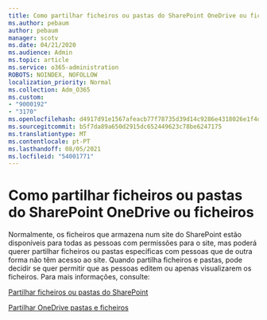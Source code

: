 ```yaml
---
title: Como partilhar ficheiros ou pastas do SharePoint OneDrive ou ficheiros
ms.author: pebaum
author: pebaum
manager: scotv
ms.date: 04/21/2020
ms.audience: Admin
ms.topic: article
ms.service: o365-administration
ROBOTS: NOINDEX, NOFOLLOW
localization_priority: Normal
ms.collection: Adm_O365
ms.custom:
- "9000192"
- "3170"
ms.openlocfilehash: d4917d91e1567afeacb77f78735d39d14c9286e4318026e1f4daf1fb1c11fde4
ms.sourcegitcommit: b5f7da89a650d2915dc652449623c78be6247175
ms.translationtype: MT
ms.contentlocale: pt-PT
ms.lasthandoff: 08/05/2021
ms.locfileid: "54001771"
---
```

# <a name="how-to-share-sharepoint-or-onedrive-files-or-folders"></a>Como partilhar ficheiros ou pastas do SharePoint OneDrive ou ficheiros

Normalmente, os ficheiros que armazena num site do SharePoint estão disponíveis para todas as pessoas com permissões para o site, mas poderá querer partilhar ficheiros ou pastas específicas com pessoas que de outra forma não têm acesso ao site. Quando partilha ficheiros e pastas, pode decidir se quer permitir que as pessoas editem ou apenas visualizarem os ficheiros. Para mais informações, consulte:

[Partilhar ficheiros ou pastas do SharePoint](https://support.office.com/article/1fe37332-0f9a-4719-970e-d2578da4941c)

[Partilhar OneDrive pastas e ficheiros](https://support.microsoft.com/office/share-onedrive-files-and-folders-9fcc2f7d-de0c-4cec-93b0-a82024800c07?ui=en-US&rs=en-US&ad=US&storagetype=stage)